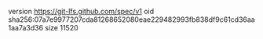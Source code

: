 version https://git-lfs.github.com/spec/v1
oid sha256:07a7e9977207cda81268652080eae229482993fb838df9c61cd36aa1aa7a3d36
size 11520
